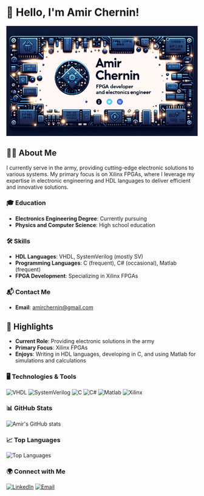 # 👋 Hello, I'm Amir Chernin!

![GitHub Profile Banner](banner.png)

## 👨‍💻 About Me

I currently serve in the army, providing cutting-edge electronic solutions to various systems. My primary focus is on Xilinx FPGAs, where I leverage my expertise in electronic engineering and HDL languages to deliver efficient and innovative solutions.

### 🎓 Education
- **Electronics Engineering Degree**: Currently pursuing
- **Physics and Computer Science**: High school education

### 🛠 Skills
- **HDL Languages**: VHDL, SystemVerilog (mostly SV)
- **Programming Languages**: C (frequent), C# (occasional), Matlab (frequent)
- **FPGA Development**: Specializing in Xilinx FPGAs

### 📬 Contact Me
- **Email**: [amirchernin@gmail.com](mailto:amirchernin@gmail.com)

## 🌟 Highlights
- **Current Role**: Providing electronic solutions in the army
- **Primary Focus**: Xilinx FPGAs
- **Enjoys**: Writing in HDL languages, developing in C, and using Matlab for simulations and calculations

### 🖥️ Technologies & Tools
![VHDL](https://img.shields.io/badge/VHDL-00599C?style=for-the-badge&logo=VHDL&logoColor=white)
![SystemVerilog](https://img.shields.io/badge/SystemVerilog-007ACC?style=for-the-badge&logo=SystemVerilog&logoColor=white)
![C](https://img.shields.io/badge/C-00599C?style=for-the-badge&logo=c&logoColor=white)
![C#](https://img.shields.io/badge/C%23-239120?style=for-the-badge&logo=c-sharp&logoColor=white)
![Matlab](https://img.shields.io/badge/Matlab-0076A8?style=for-the-badge&logo=mathworks&logoColor=white)
![Xilinx](https://img.shields.io/badge/Xilinx-FCC624?style=for-the-badge&logo=xilinx&logoColor=white)


### 📊 GitHub Stats
![Amir's GitHub stats](https://github-readme-stats.vercel.app/api?username=AmirChernin&show_icons=true&theme=radical)

### 📈 Top Languages
![Top Languages](https://github-readme-stats.vercel.app/api/top-langs/?username=AmirChernin&layout=compact&theme=radical)

### 🌍 Connect with Me
[![LinkedIn](https://img.shields.io/badge/LinkedIn-0077B5?style=for-the-badge&logo=linkedin&logoColor=white)](https://www.linkedin.com/in/amir-chernin/)
[![Email](https://img.shields.io/badge/Email-D14836?style=for-the-badge&logo=gmail&logoColor=white)](mailto:amirchernin@gmail.com)
